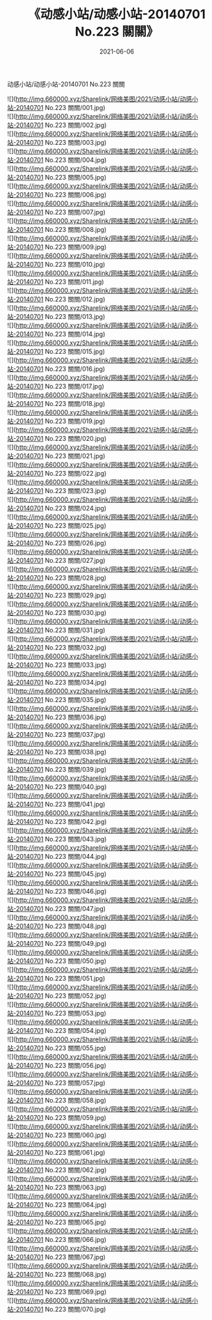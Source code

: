 ﻿---
layout: post
title:  《动感小站/动感小站-20140701 No.223 關關》
date:   2021-06-06
img: http://img.660000.xyz/Sharelink/网络美图/2021/动感小站/动感小站-20140701 No.223 關關/000.jpg
categories: [美女, 清纯, 唯美]
---

动感小站/动感小站-20140701 No.223 關關

 ![](http://img.660000.xyz/Sharelink/网络美图/2021/动感小站/动感小站-20140701 No.223 關關/001.jpg) <br>![](http://img.660000.xyz/Sharelink/网络美图/2021/动感小站/动感小站-20140701 No.223 關關/002.jpg) <br>![](http://img.660000.xyz/Sharelink/网络美图/2021/动感小站/动感小站-20140701 No.223 關關/003.jpg) <br>![](http://img.660000.xyz/Sharelink/网络美图/2021/动感小站/动感小站-20140701 No.223 關關/004.jpg) <br>![](http://img.660000.xyz/Sharelink/网络美图/2021/动感小站/动感小站-20140701 No.223 關關/005.jpg) <br>![](http://img.660000.xyz/Sharelink/网络美图/2021/动感小站/动感小站-20140701 No.223 關關/006.jpg) <br>![](http://img.660000.xyz/Sharelink/网络美图/2021/动感小站/动感小站-20140701 No.223 關關/007.jpg) <br>![](http://img.660000.xyz/Sharelink/网络美图/2021/动感小站/动感小站-20140701 No.223 關關/008.jpg) <br>![](http://img.660000.xyz/Sharelink/网络美图/2021/动感小站/动感小站-20140701 No.223 關關/009.jpg) <br>![](http://img.660000.xyz/Sharelink/网络美图/2021/动感小站/动感小站-20140701 No.223 關關/010.jpg) <br>![](http://img.660000.xyz/Sharelink/网络美图/2021/动感小站/动感小站-20140701 No.223 關關/011.jpg) <br>![](http://img.660000.xyz/Sharelink/网络美图/2021/动感小站/动感小站-20140701 No.223 關關/012.jpg) <br>![](http://img.660000.xyz/Sharelink/网络美图/2021/动感小站/动感小站-20140701 No.223 關關/013.jpg) <br>![](http://img.660000.xyz/Sharelink/网络美图/2021/动感小站/动感小站-20140701 No.223 關關/014.jpg) <br>![](http://img.660000.xyz/Sharelink/网络美图/2021/动感小站/动感小站-20140701 No.223 關關/015.jpg) <br>![](http://img.660000.xyz/Sharelink/网络美图/2021/动感小站/动感小站-20140701 No.223 關關/016.jpg) <br>![](http://img.660000.xyz/Sharelink/网络美图/2021/动感小站/动感小站-20140701 No.223 關關/017.jpg) <br>![](http://img.660000.xyz/Sharelink/网络美图/2021/动感小站/动感小站-20140701 No.223 關關/018.jpg) <br>![](http://img.660000.xyz/Sharelink/网络美图/2021/动感小站/动感小站-20140701 No.223 關關/019.jpg) <br>![](http://img.660000.xyz/Sharelink/网络美图/2021/动感小站/动感小站-20140701 No.223 關關/020.jpg) <br>![](http://img.660000.xyz/Sharelink/网络美图/2021/动感小站/动感小站-20140701 No.223 關關/021.jpg) <br>![](http://img.660000.xyz/Sharelink/网络美图/2021/动感小站/动感小站-20140701 No.223 關關/022.jpg) <br>![](http://img.660000.xyz/Sharelink/网络美图/2021/动感小站/动感小站-20140701 No.223 關關/023.jpg) <br>![](http://img.660000.xyz/Sharelink/网络美图/2021/动感小站/动感小站-20140701 No.223 關關/024.jpg) <br>![](http://img.660000.xyz/Sharelink/网络美图/2021/动感小站/动感小站-20140701 No.223 關關/025.jpg) <br>![](http://img.660000.xyz/Sharelink/网络美图/2021/动感小站/动感小站-20140701 No.223 關關/026.jpg) <br>![](http://img.660000.xyz/Sharelink/网络美图/2021/动感小站/动感小站-20140701 No.223 關關/027.jpg) <br>![](http://img.660000.xyz/Sharelink/网络美图/2021/动感小站/动感小站-20140701 No.223 關關/028.jpg) <br>![](http://img.660000.xyz/Sharelink/网络美图/2021/动感小站/动感小站-20140701 No.223 關關/029.jpg) <br>![](http://img.660000.xyz/Sharelink/网络美图/2021/动感小站/动感小站-20140701 No.223 關關/030.jpg) <br>![](http://img.660000.xyz/Sharelink/网络美图/2021/动感小站/动感小站-20140701 No.223 關關/031.jpg) <br>![](http://img.660000.xyz/Sharelink/网络美图/2021/动感小站/动感小站-20140701 No.223 關關/032.jpg) <br>![](http://img.660000.xyz/Sharelink/网络美图/2021/动感小站/动感小站-20140701 No.223 關關/033.jpg) <br>![](http://img.660000.xyz/Sharelink/网络美图/2021/动感小站/动感小站-20140701 No.223 關關/034.jpg) <br>![](http://img.660000.xyz/Sharelink/网络美图/2021/动感小站/动感小站-20140701 No.223 關關/035.jpg) <br>![](http://img.660000.xyz/Sharelink/网络美图/2021/动感小站/动感小站-20140701 No.223 關關/036.jpg) <br>![](http://img.660000.xyz/Sharelink/网络美图/2021/动感小站/动感小站-20140701 No.223 關關/037.jpg) <br>![](http://img.660000.xyz/Sharelink/网络美图/2021/动感小站/动感小站-20140701 No.223 關關/038.jpg) <br>![](http://img.660000.xyz/Sharelink/网络美图/2021/动感小站/动感小站-20140701 No.223 關關/039.jpg) <br>![](http://img.660000.xyz/Sharelink/网络美图/2021/动感小站/动感小站-20140701 No.223 關關/040.jpg) <br>![](http://img.660000.xyz/Sharelink/网络美图/2021/动感小站/动感小站-20140701 No.223 關關/041.jpg) <br>![](http://img.660000.xyz/Sharelink/网络美图/2021/动感小站/动感小站-20140701 No.223 關關/042.jpg) <br>![](http://img.660000.xyz/Sharelink/网络美图/2021/动感小站/动感小站-20140701 No.223 關關/043.jpg) <br>![](http://img.660000.xyz/Sharelink/网络美图/2021/动感小站/动感小站-20140701 No.223 關關/044.jpg) <br>![](http://img.660000.xyz/Sharelink/网络美图/2021/动感小站/动感小站-20140701 No.223 關關/045.jpg) <br>![](http://img.660000.xyz/Sharelink/网络美图/2021/动感小站/动感小站-20140701 No.223 關關/046.jpg) <br>![](http://img.660000.xyz/Sharelink/网络美图/2021/动感小站/动感小站-20140701 No.223 關關/047.jpg) <br>![](http://img.660000.xyz/Sharelink/网络美图/2021/动感小站/动感小站-20140701 No.223 關關/048.jpg) <br>![](http://img.660000.xyz/Sharelink/网络美图/2021/动感小站/动感小站-20140701 No.223 關關/049.jpg) <br>![](http://img.660000.xyz/Sharelink/网络美图/2021/动感小站/动感小站-20140701 No.223 關關/050.jpg) <br>![](http://img.660000.xyz/Sharelink/网络美图/2021/动感小站/动感小站-20140701 No.223 關關/051.jpg) <br>![](http://img.660000.xyz/Sharelink/网络美图/2021/动感小站/动感小站-20140701 No.223 關關/052.jpg) <br>![](http://img.660000.xyz/Sharelink/网络美图/2021/动感小站/动感小站-20140701 No.223 關關/053.jpg) <br>![](http://img.660000.xyz/Sharelink/网络美图/2021/动感小站/动感小站-20140701 No.223 關關/054.jpg) <br>![](http://img.660000.xyz/Sharelink/网络美图/2021/动感小站/动感小站-20140701 No.223 關關/055.jpg) <br>![](http://img.660000.xyz/Sharelink/网络美图/2021/动感小站/动感小站-20140701 No.223 關關/056.jpg) <br>![](http://img.660000.xyz/Sharelink/网络美图/2021/动感小站/动感小站-20140701 No.223 關關/057.jpg) <br>![](http://img.660000.xyz/Sharelink/网络美图/2021/动感小站/动感小站-20140701 No.223 關關/058.jpg) <br>![](http://img.660000.xyz/Sharelink/网络美图/2021/动感小站/动感小站-20140701 No.223 關關/059.jpg) <br>![](http://img.660000.xyz/Sharelink/网络美图/2021/动感小站/动感小站-20140701 No.223 關關/060.jpg) <br>![](http://img.660000.xyz/Sharelink/网络美图/2021/动感小站/动感小站-20140701 No.223 關關/061.jpg) <br>![](http://img.660000.xyz/Sharelink/网络美图/2021/动感小站/动感小站-20140701 No.223 關關/062.jpg) <br>![](http://img.660000.xyz/Sharelink/网络美图/2021/动感小站/动感小站-20140701 No.223 關關/063.jpg) <br>![](http://img.660000.xyz/Sharelink/网络美图/2021/动感小站/动感小站-20140701 No.223 關關/064.jpg) <br>![](http://img.660000.xyz/Sharelink/网络美图/2021/动感小站/动感小站-20140701 No.223 關關/065.jpg) <br>![](http://img.660000.xyz/Sharelink/网络美图/2021/动感小站/动感小站-20140701 No.223 關關/066.jpg) <br>![](http://img.660000.xyz/Sharelink/网络美图/2021/动感小站/动感小站-20140701 No.223 關關/067.jpg) <br>![](http://img.660000.xyz/Sharelink/网络美图/2021/动感小站/动感小站-20140701 No.223 關關/068.jpg) <br>![](http://img.660000.xyz/Sharelink/网络美图/2021/动感小站/动感小站-20140701 No.223 關關/069.jpg) <br>![](http://img.660000.xyz/Sharelink/网络美图/2021/动感小站/动感小站-20140701 No.223 關關/070.jpg) <br>